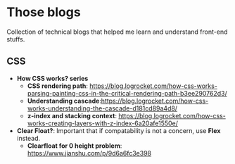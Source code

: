# Those blogs
Collection of technical blogs that helped me learn and understand front-end stuffs.

## CSS
- __How CSS works? series__
  - __CSS rendering path__: https://blog.logrocket.com/how-css-works-parsing-painting-css-in-the-critical-rendering-path-b3ee290762d3/
  - __Understanding cascade__:https://blog.logrocket.com/how-css-works-understanding-the-cascade-d181cd89a4d8/
  - __z-index and stacking context__: https://blog.logrocket.com/how-css-works-creating-layers-with-z-index-6a20afe1550e/
- __Clear Float?__: Important that if compatability is not a concern, use __Flex__ instead. 
  - __Clearfloat for 0 height problem__: https://www.jianshu.com/p/9d6a6fc3e398


